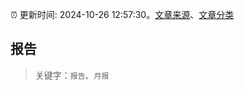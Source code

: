 :alarm_clock: 更新时间: 2024-10-26 12:57:30。[文章来源](/README.md)、[文章分类](/TAGS.md)

## 报告


> 关键字：`报告`、`月报`



